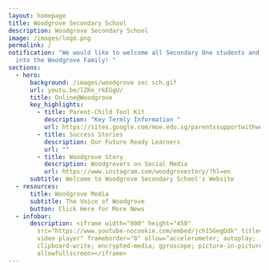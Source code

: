 ```yaml
---
layout: homepage
title: Woodgrove Secondary School
description: Woodgrove Secondary School
image: /images/logo.png
permalink: /
notification: "We would like to welcome all Secondary One students and parents
  into the Woodgrove Family! "
sections:
  - hero:
      background: /images/woodgrove sec sch.gif
      url: youtu.be/lZKe_rkEGgU/
      title: Online@Woodgrove
      key_highlights:
        - title: Parent-Child Tool Kit
          description: "Key Termly Information "
          url: https://sites.google.com/moe.edu.sg/parentssupportwithwoodgrovesec/home
        - title: Success Stories
          description: Our Future Ready Learners
          url: ""
        - title: Woodgrove Story
          description: Woodgrovers on Social Media
          url: https://www.instagram.com/woodgrovestory/?hl=en
      subtitle: Welcome to Woodgrove Secondary School's Website
  - resources:
      title: Woodgrove Media
      subtitle: The Voice of Woodgrove
      button: Click Here for More News
  - infobar:
      description: <iframe width="800" height="450"
        src="https://www.youtube-nocookie.com/embed/jch15GegDdk" title="YouTube
        video player" frameborder="0" allow="accelerometer; autoplay;
        clipboard-write; encrypted-media; gyroscope; picture-in-picture"
        allowfullscreen></iframe>
---
```

